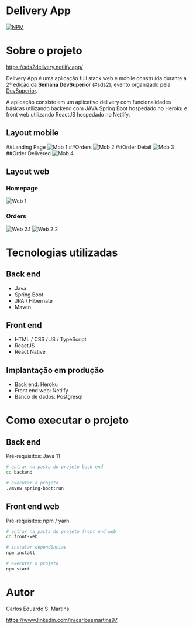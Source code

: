 # Delivery App
[![NPM](https://img.shields.io/npm/l/react)](https://github.com/carlosemartins97/deliveryfood/blob/main/LICENSE) 

# Sobre o projeto
https://sds2delivery.netlify.app/

Delivery App é uma aplicação full stack web e mobile construída durante a 2ª edição da **Semana DevSuperior** (#sds2), evento organizado pela [DevSuperior](https://devsuperior.com "Site da DevSuperior").

A aplicação consiste em um aplicativo delivery com funcionalidades básicas utilizando backend com JAVA Spring Boot hospedado no Heroku e front web utilizando ReactJS hospedado no Netlify.

## Layout mobile
##Landing Page
![Mob 1](https://github.com/carlosemartins97/deliveryfood/blob/main/assets/mob1.png?raw=true)
##Orders
![Mob 2](https://github.com/carlosemartins97/deliveryfood/blob/main/assets/mob2.png?raw=true)
##Order Detail
![Mob 3](https://github.com/carlosemartins97/deliveryfood/blob/main/assets/mob4.png?raw=true)
##Order Delivered
![Mob 4](https://github.com/carlosemartins97/deliveryfood/blob/main/assets/mob4.png?raw=true)


## Layout web
### Homepage
![Web 1](https://github.com/carlosemartins97/deliveryfood/blob/main/assets/web2.png?raw=true)
### Orders
![Web 2.1](https://github.com/carlosemartins97/deliveryfood/blob/main/assets/web1.1.png?raw=true)
![Web 2.2](https://github.com/carlosemartins97/deliveryfood/blob/main/assets/web1.2.png?raw=true)


# Tecnologias utilizadas
## Back end
- Java
- Spring Boot
- JPA / Hibernate
- Maven
## Front end
- HTML / CSS / JS / TypeScript
- ReactJS
- React Native
## Implantação em produção
- Back end: Heroku
- Front end web: Netlify
- Banco de dados: Postgresql

# Como executar o projeto

## Back end
Pré-requisitos: Java 11

```bash
# entrar na pasta do projeto back end
cd backend

# executar o projeto
./mvnw spring-boot:run
```

## Front end web
Pré-requisitos: npm / yarn

```bash
# entrar na pasta do projeto front end web
cd front-web

# instalar dependências
npm install

# executar o projeto
npm start
```

# Autor

Carlos Eduardo S. Martins

https://www.linkedin.com/in/carlosemartins97

